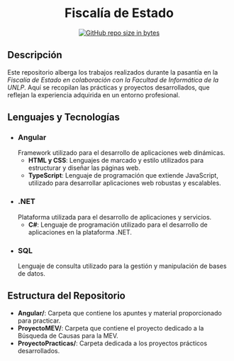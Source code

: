 <div align="center">
 
# Fiscalía de Estado

 
[![GitHub repo size in bytes](https://img.shields.io/github/repo-size/LRondinelli04/Fiscalia-de-Estado)](https://github.com/LRondinelli04/Fiscalia-de-Estado)
 
 </div>
 
## Descripción

Este repositorio alberga los trabajos realizados durante la pasantía en la *Fiscalía de Estado en colaboración con la Facultad de Informática de la UNLP*. Aquí se recopilan las prácticas y proyectos desarrollados, que reflejan la experiencia adquirida en un entorno profesional.

## Lenguajes y Tecnologías

- ### Angular
    Framework utilizado para el desarrollo de aplicaciones web dinámicas.
    - **HTML y CSS**: Lenguajes de marcado y estilo utilizados para estructurar y diseñar las páginas web.
    - **TypeScript**: Lenguaje de programación que extiende JavaScript, utilizado para desarrollar aplicaciones web robustas y escalables.
- ### .NET
    Plataforma utilizada para el desarrollo de aplicaciones y servicios.
    - **C#**: Lenguaje de programación utilizado para el desarrollo de aplicaciones en la plataforma .NET.
- ### SQL
    Lenguaje de consulta utilizado para la gestión y manipulación de bases de datos. 

## Estructura del Repositorio

- **Angular/**: Carpeta que contiene los apuntes y material proporcionado para practicar.
- **ProyectoMEV/**: Carpeta que contiene el proyecto dedicado a la Búsqueda de Causas para la MEV.
- **ProyectoPracticas/**: Carpeta dedicada a los proyectos prácticos desarrollados.
